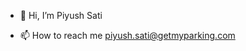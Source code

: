 - 👋 Hi, I’m Piyush Sati
<!--- 
- 👀 I’m interested in Development
- 🌱 I’m currently learning Front End
- 💞️ I’m looking to collaborate on 
--->
- 📫 How to reach me piyush.sati@getmyparking.com

<!---
Pinqua-GMP/Pinqua-GMP is a ✨ special ✨ repository because its `README.md` (this file) appears on your GitHub profile.
You can click the Preview link to take a look at your changes.
--->
